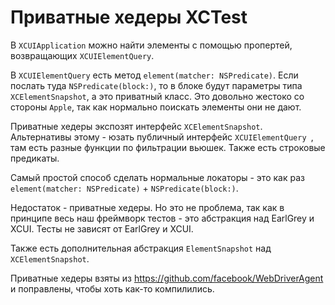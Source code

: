 # Приватные хедеры XCTest

В `XCUIApplication` можно найти элементы с помощью пропертей, возвращающих `XCUIElementQuery`.

В `XCUIElementQuery` есть метод `element(matcher: NSPredicate)`. Если послать туда `NSPredicate(block:)`, то в блоке будут параметры типа `XCElementSnapshot`, а это приватный класс. Это довольно жестоко со стороны `Apple`, так как нормально поискать элементы они не дают.

Приватные хедеры экспозят интерфейс `XCElementSnapshot`. Альтернативы этому - юзать публичный интерфейс `XCUIElementQuery `, там есть разные функции по фильтрации вьюшек. Также есть строковые предикаты.

Самый простой способ сделать нормальные локаторы - это как раз `element(matcher: NSPredicate)` + `NSPredicate(block:)`.

Недостаток - приватные хедеры. Но это не проблема, так как в принципе весь наш фреймворк тестов - это абстракция над EarlGrey и XCUI. Тесты не зависят от EarlGrey и XCUI.

Также есть дополнительная абстракция `ElementSnapshot` над `XCElementSnapshot`.

Приватные хедеры взяты из <https://github.com/facebook/WebDriverAgent> и поправлены, чтобы хоть как-то компилились.
